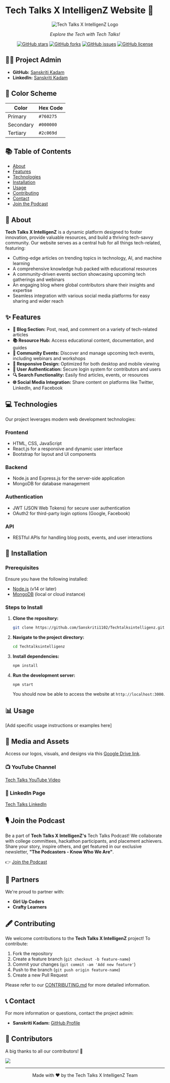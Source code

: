 # Tech Talks X IntelligenZ Website 🚀

<div align="center">

![Tech Talks X IntelligenZ Logo](https://placeholder-image-url.com/logo.png)

*Explore the Tech with Tech Talks!*

[![GitHub stars](https://img.shields.io/github/stars/Sanskriti1102/Techtalksintelligenz?style=social)](https://github.com/Sanskriti1102/Techtalksintelligenz/stargazers)
[![GitHub forks](https://img.shields.io/github/forks/Sanskriti1102/Techtalksintelligenz?style=social)](https://github.com/Sanskriti1102/Techtalksintelligenz/network/members)
[![GitHub issues](https://img.shields.io/github/issues/Sanskriti1102/Techtalksintelligenz)](https://github.com/Sanskriti1102/Techtalksintelligenz/issues)
[![GitHub license](https://img.shields.io/github/license/Sanskriti1102/Techtalksintelligenz)](https://github.com/Sanskriti1102/Techtalksintelligenz/blob/main/LICENSE)

</div>

## 👩‍💼 Project Admin

- **GitHub:** [Sanskriti Kadam](https://github.com/Sanskriti1102)
- **LinkedIn:** [Sanskriti Kadam](https://www.linkedin.com/in/sanskritikadam/)

## 🎨 Color Scheme

| Color | Hex Code |
|-------|----------|
| Primary | `#760275` |
| Secondary | `#000000` |
| Tertiary | `#2c069d` |

## 📚 Table of Contents

- [About](#about)
- [Features](#features)
- [Technologies](#technologies)
- [Installation](#installation)
- [Usage](#usage)
- [Contributing](#contributing)
- [Contact](#contact)
- [Join the Podcast](#join-the-podcast)

## 🌟 About

**Tech Talks X IntelligenZ** is a dynamic platform designed to foster innovation, provide valuable resources, and build a thriving tech-savvy community. Our website serves as a central hub for all things tech-related, featuring:

- Cutting-edge articles on trending topics in technology, AI, and machine learning
- A comprehensive knowledge hub packed with educational resources
- A community-driven events section showcasing upcoming tech gatherings and webinars
- An engaging blog where global contributors share their insights and expertise
- Seamless integration with various social media platforms for easy sharing and wider reach

## ✨ Features

- **📝 Blog Section:** Post, read, and comment on a variety of tech-related articles
- **📚 Resource Hub:** Access educational content, documentation, and guides
- **🎉 Community Events:** Discover and manage upcoming tech events, including webinars and workshops
- **📱 Responsive Design:** Optimized for both desktop and mobile viewing
- **🔐 User Authentication:** Secure login system for contributors and users
- **🔍 Search Functionality:** Easily find articles, events, or resources
- **🌐 Social Media Integration:** Share content on platforms like Twitter, LinkedIn, and Facebook

## 💻 Technologies

Our project leverages modern web development technologies:

### Frontend
- HTML, CSS, JavaScript
- React.js for a responsive and dynamic user interface
- Bootstrap for layout and UI components

### Backend
- Node.js and Express.js for the server-side application
- MongoDB for database management

### Authentication
- JWT (JSON Web Tokens) for secure user authentication
- OAuth2 for third-party login options (Google, Facebook)

### API
- RESTful APIs for handling blog posts, events, and user interactions

## 🚀 Installation

### Prerequisites
Ensure you have the following installed:
- [Node.js](https://nodejs.org/) (v14 or later)
- [MongoDB](https://www.mongodb.com/) (local or cloud instance)

### Steps to Install

1. **Clone the repository:**
   ```bash
   git clone https://github.com/Sanskriti1102/Techtalksintelligenz.git
   ```

2. **Navigate to the project directory:**
   ```bash
   cd Techtalksintelligenz
   ```

3. **Install dependencies:**
   ```bash
   npm install
   ```

4. **Run the development server:**
   ```bash
   npm start
   ```

   You should now be able to access the website at `http://localhost:3000`.

## 📊 Usage

[Add specific usage instructions or examples here]

## 🎨 Media and Assets

Access our logos, visuals, and designs via this [Google Drive link](https://drive.google.com/drive/u/1/folders/1FQtgnYORwa6nfl4km_WcCERYMejx-uun).

### 📺 YouTube Channel
[Tech Talks YouTube Video](https://www.youtube.com/channel/UCbUtPTIsWVP5AhbswlpKqww)

### 💼 LinkedIn Page
[Tech Talks LinkedIn](https://www.linkedin.com/company/intelligenztechtalks/)

## 🎙️ Join the Podcast

Be a part of **Tech Talks X IntelligenZ's** Tech Talks Podcast! We collaborate with college committees, hackathon participants, and placement achievers. Share your story, inspire others, and get featured in our exclusive newsletter, **"The Podcasters - Know Who We Are"**.

👉 [Join the Podcast](https://forms.gle/FeEd2q8zWXu9HF6YA)

## 🤝 Partners

We're proud to partner with:
- **Girl Up Coders**
- **Crafty Learners**

## 🖋️ Contributing

We welcome contributions to the **Tech Talks X IntelligenZ** project! To contribute:

1. Fork the repository
2. Create a feature branch (`git checkout -b feature-name`)
3. Commit your changes (`git commit -am 'Add new feature'`)
4. Push to the branch (`git push origin feature-name`)
5. Create a new Pull Request

Please refer to our [CONTRIBUTING.md](CONTRIBUTING.md) for more detailed information.

## 📞 Contact

For more information or questions, contact the project admin:
- **Sanskriti Kadam:** [GitHub Profile](https://github.com/Sanskriti1102)

## 👏 Contributors

A big thanks to all our contributors! 🎉

<a href="https://github.com/Sanskriti1102/Techtalksintelligenz/graphs/contributors">
  <img src="https://contrib.rocks/image?repo=Sanskriti1102/Techtalksintelligenz" />
</a>

---

<div align="center">
  Made with ❤️ by the Tech Talks X IntelligenZ Team
</div>
